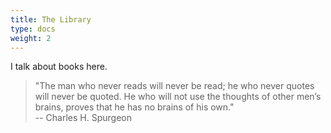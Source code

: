 ```yaml
---
title: The Library
type: docs
weight: 2
---
```


I talk about books here.

> "The man who never reads will never be read; he who never quotes will never be quoted. He who will not use the thoughts of other men’s brains, proves that he has no brains of his own."  
> -- Charles H. Spurgeon

<script src="https://static.esvmedia.org/crossref/crossref.min.js" type="text/javascript"></script>